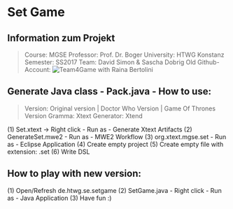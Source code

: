 # Set Game
## Information zum Projekt

> Course: MGSE
> Professor: Prof. Dr. Boger
> University: HTWG Konstanz
> Semester: SS2017
> Team: David Simon & Sascha Dobrig
> Old Github-Account: ![Team4Game](https://github.com/Team4Game/de.htwg.se.setGame) with Raina Bertolini

## Generate Java class - Pack.java - How to use:

> Version: Original version | Doctor Who Version | Game Of Thrones Version
> Gramma: Xtext
> Generator: Xtend

(1) Set.xtext -> Right click - Run as - Generate Xtext Artifacts
(2) GenerateSet.mwe2 - Run as - MWE2 Workflow
(3) org.xtext.mgse.set - Run as - Eclipse Application
(4) Create empty project
(5) Create empty file with extension: .set
(6) Write DSL

## How to play with new version:

(1) Open/Refresh de.htwg.se.setgame
(2) SetGame.java - Right click - Run as - Java Application
(3) Have fun :)
